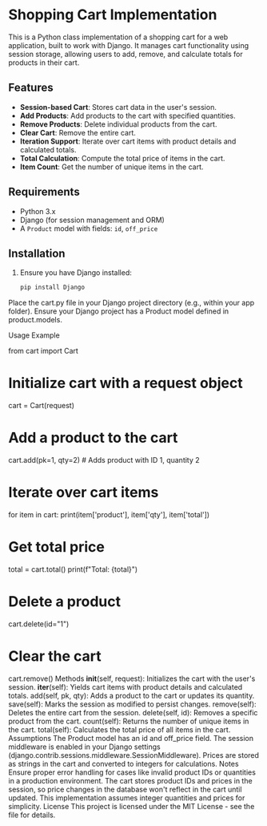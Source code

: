 # Shopping Cart Implementation

This is a Python class implementation of a shopping cart for a web application, built to work with Django. It manages cart functionality using session storage, allowing users to add, remove, and calculate totals for products in their cart.

## Features
- **Session-based Cart**: Stores cart data in the user's session.
- **Add Products**: Add products to the cart with specified quantities.
- **Remove Products**: Delete individual products from the cart.
- **Clear Cart**: Remove the entire cart.
- **Iteration Support**: Iterate over cart items with product details and calculated totals.
- **Total Calculation**: Compute the total price of items in the cart.
- **Item Count**: Get the number of unique items in the cart.

## Requirements
- Python 3.x
- Django (for session management and ORM)
- A `Product` model with fields: `id`, `off_price`

## Installation
1. Ensure you have Django installed:
   ```bash
   pip install Django


Place the cart.py file in your Django project directory (e.g., within your app folder).
Ensure your Django project has a Product model defined in product.models.


Usage
Example

from cart import Cart

# Initialize cart with a request object
cart = Cart(request)

# Add a product to the cart
cart.add(pk=1, qty=2)  # Adds product with ID 1, quantity 2

# Iterate over cart items
for item in cart:
    print(item['product'], item['qty'], item['total'])

# Get total price
total = cart.total()
print(f"Total: {total}")

# Delete a product
cart.delete(id="1")

# Clear the cart
cart.remove()
Methods
__init__(self, request): Initializes the cart with the user's session.
__iter__(self): Yields cart items with product details and calculated totals.
add(self, pk, qty): Adds a product to the cart or updates its quantity.
save(self): Marks the session as modified to persist changes.
remove(self): Deletes the entire cart from the session.
delete(self, id): Removes a specific product from the cart.
count(self): Returns the number of unique items in the cart.
total(self): Calculates the total price of all items in the cart.
Assumptions
The Product model has an id and off_price field.
The session middleware is enabled in your Django settings (django.contrib.sessions.middleware.SessionMiddleware).
Prices are stored as strings in the cart and converted to integers for calculations.
Notes
Ensure proper error handling for cases like invalid product IDs or quantities in a production environment.
The cart stores product IDs and prices in the session, so price changes in the database won't reflect in the cart until updated.
This implementation assumes integer quantities and prices for simplicity.
License
This project is licensed under the MIT License - see the  file for details.